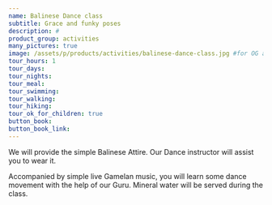 ```yaml
---
name: Balinese Dance class
subtitle: Grace and funky poses
description: #
product_group: activities
many_pictures: true
image: /assets/p/products/activities/balinese-dance-class.jpg #for OG and twitter cards
tour_hours: 1
tour_days:
tour_nights:
tour_meal:
tour_swimming:
tour_walking:
tour_hiking:
tour_ok_for_children: true
button_book:
button_book_link:
---
```


We will provide the simple Balinese Attire. Our Dance instructor will assist you to wear it.

Accompanied by simple live Gamelan music, you will learn some dance movement with the help of our Guru. Mineral water will be served during the class.
